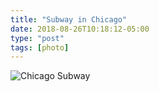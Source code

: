 ```yaml
---
title: "Subway in Chicago"
date: 2018-08-26T10:18:12-05:00
type: "post"
tags: [photo]
---
```

![Chicago Subway](/images/gallery/chicago-subway.jpg)